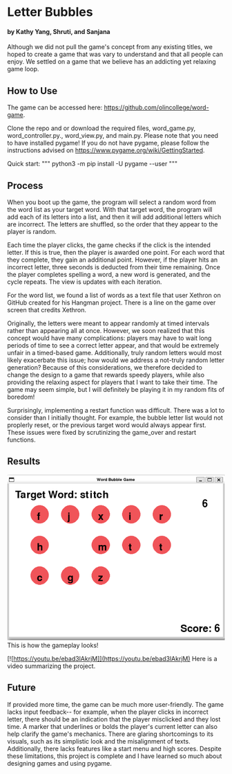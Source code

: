 # Letter Bubbles
#### by Kathy Yang, Shruti, and Sanjana

Although we did not pull the game's concept from any existing titles, we hoped to create a game that was vary to understand and that all people can enjoy. We settled on a game that we believe has an addicting yet relaxing game loop.

## How to Use
The game can be accessed here: https://github.com/olincollege/word-game.

Clone the repo and or download the required files, word_game.py, word_controller.py., word_view.py, and main.py. Please note that you need to have installed pygame! If you do not have pygame, please follow the instructions advised on https://www.pygame.org/wiki/GettingStarted.

Quick start:
"""
python3 -m pip install -U pygame --user
"""

## Process
When you boot up the game, the program will select a random word from the word list as your target word. With that target word, the program will add each of its letters into a list, and then it will add additional letters which are incorrect. The letters are shuffled, so the order that they appear to the player is random.

Each time the player clicks, the game checks if the click is the intended letter. If this is true, then the player is awarded one point. For each word that they complete, they gain an additional point. However, if the player hits an incorrect letter, three seconds is deducted from their time remaining. Once the player completes spelling a word, a new word is generated, and the cycle repeats. The view is updates with each iteration.

For the word list, we found a list of words as a text file that user Xethron on GitHub created for his Hangman project. There is a line on the game over screen that credits Xethron.

Originally, the letters were meant to appear randomly at timed intervals rather than appearing all at once. However, we soon realized that this concept would have many complications: players may have to wait long periods of time to see a correct letter appear, and that would be extremely unfair in a timed-based game. Additionally, truly random letters would most likely exacerbate this issue; how would we address a not-truly random letter generation? Because of this considerations, we therefore decided to change the design to a game that rewards speedy players, while also providing the relaxing aspect for players that I want to take their time. The game may seem simple, but I will definitely be playing it in my random fits of boredom!

Surprisingly, implementing a restart function was difficult. There was a lot to consider than I initially thought. For example, the bubble letter list would not proplerly reset, or the previous target word would always appear first. These issues were fixed by scrutinizing the game_over and restart functions.

## Results
![](https://github.com/olincollege/word-game/blob/main/letter_bubbles_screenshot.png?raw=true)
This is how the gameplay looks!


[![https://youtu.be/ebad3lAkrjM]](https://youtu.be/ebad3lAkrjM)
Here is a video summarizing the project.

## Future
If provided more time, the game can be much more user-friendly. The game lacks input feedback-- for example, when the player clicks in incorrect letter, there should be an indication that the player misclicked and they lost time. A marker that underlines or bolds the player's current letter can also help clarify the game's mechanics. There are glaring shortcomings to its visuals, such as its simplistic look and the misalignment of texts. Additionally, there lacks features like a start menu and high scores. Despite these limitations, this project is complete and I have learned so much about designing games and using pygame.